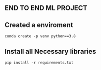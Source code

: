 ## END TO END ML PROJECT

## Created a enviroment
```
conda create -p venv python==3.8
```

## Install all Necessary libraries
```
pip install -r requirements.txt
```